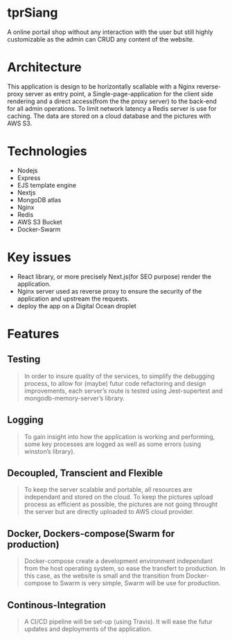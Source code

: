 # tprSiang
A online portail shop without any interaction with the user but still highly customizable as the admin can CRUD any content of the website.

# Architecture
This application is design to be horizontally scallable with a Nginx reverse-proxy server as entry point, a Single-page-application for the client side rendering and a direct access(from the the proxy server) to the back-end for all admin operations. To limit network latency a Redis server is use for caching. The data are stored on a cloud database and the pictures with AWS S3.

# Technologies
- Nodejs
- Express
- EJS template engine
- Nextjs
- MongoDB atlas
- Nginx
- Redis
- AWS S3 Bucket
- Docker-Swarm

# Key issues
- React library, or more precisely Next.js(for SEO purpose) render the application. 
- Nginx server used as reverse proxy to ensure the security of the application and upstream the requests.
- deploy the app on a Digital Ocean droplet

# Features
## Testing
> In order to insure quality of the services, to simplify the debugging process, to allow for (maybe) futur code refactoring and design improvements, each server’s route is tested using Jest-supertest and mongodb-memory-server’s library.   

## Logging
> To gain insight into how the application is working and performing, some key processes are logged as well as some errors (using winston’s library). 

## Decoupled, Transcient and Flexible
> To keep the server scalable and portable, all resources are independant and stored on the cloud. To keep the pictures upload process as efficient as possible, the pictures are not going throught the server but are directly uploaded to AWS cloud provider. 

## Docker, Dockers-compose(Swarm for production)
> Docker-compose create a development environment independant from the host operating system, so ease the transfert to production. In this case, as the website is small and the transition from Docker-compose to Swarm is very simple, Swarm will be use for production.

## Continous-Integration
> A CI/CD pipeline will be set-up (using Travis). It will ease the futur updates and deployments of the application.


